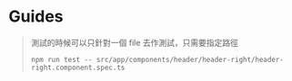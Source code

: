 # Guides

> 測試的時候可以只針對一個 file 去作測試，只需要指定路徑
>
> ```shell
> npm run test -- src/app/components/header/header-right/header-right.component.spec.ts
> ```